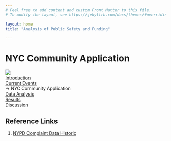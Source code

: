 ```yaml
---
# Feel free to add content and custom Front Matter to this file.
# To modify the layout, see https://jekyllrb.com/docs/themes/#overriding-theme-defaults

layout: home
title: "Analysis of Public Safety and Funding"

---
```


# NYC Community Application

<div class='tableauPlaceholder' id='viz1670220973071' style='position: relative'>
<noscript>
    <a href='#'>
        <img alt=' ' src='https:&#47;&#47;public.tableau.com&#47;static&#47;images&#47;NY&#47;NYCMapsPopulationCrime&#47;MainPage&#47;1_rss.png' style='border: none' />
    </a>
</noscript>
<object class='tableauViz'  style='display:none;'>
<param name='host_url' value='https%3A%2F%2Fpublic.tableau.com%2F' /> 
<param name='embed_code_version' value='3' /> 
<param name='site_root' value='' />
<param name='name' value='NYCMapsPopulationCrime&#47;MainPage' />
<param name='tabs' value='no' />
<param name='toolbar' value='yes' />
<param name='static_image' value='https:&#47;&#47;public.tableau.com&#47;static&#47;images&#47;NY&#47;NYCMapsPopulationCrime&#47;MainPage&#47;1.png' /> 
<param name='animate_transition' value='yes' />
<param name='display_static_image' value='yes' />
<param name='display_spinner' value='yes' />
<param name='display_overlay' value='yes' />
<param name='display_count' value='yes' />
<param name='language' value='en-US' />
<param name='filter' value='publish=yes' />
</object></div>
<script type='text/javascript'>
    var divElement = document.getElementById('viz1670220973071');
    var vizElement = divElement.getElementsByTagName('object')[0];
    if (divElement.offsetWidth > 800) {
        vizElement.style.width = '800px'; 
        vizElement.style.height = '850px';
    }
    else if (divElement.offsetWidth > 500) {
        vizElement.style.width = '800px';
        vizElement.style.height = '850px';
    }
    else {
        vizElement.style.width = '100%';
        vizElement.style.height = '900px';
    }
    var scriptElement = document.createElement('script');
    scriptElement.src = 'https://public.tableau.com/javascripts/api/viz_v1.js';
    vizElement.parentNode.insertBefore(scriptElement, vizElement);
</script>
<div id="navigationSide">
    <a href="/">Introduction</a>
    <br>
    <a href="/projects/ait722/Current_Events">Current Events</a>
    <br>
    <a disabled> -> NYC Community Application</a>
    <br>
    <a href="/projects/ait722/application/analysis"> Data Analysis</a>
    <br>
    <a href="/projects/ait722/application/results">Results</a>
    <br>
    <a href="/projects/ait722/application/discussion">Discussion</a>
</div>
<div id="referenceLinks">
    <h2>Reference Links</h2>
    <ol>        
        <li>
            <a href="https://data.cityofnewyork.us/Public-Safety/NYPD-Complaint-Data-Historic/qgea-i56i">NYPD Complaint Data Historic</a>
        </li>
    </ol>
</div>

<script>
    $(document).ready(() => {
        var toc = $("#navigationSide");
        if (toc != null)
        {
            var nav = $("div.col-md-2");
            toc.prependTo(nav);
        }

        var ref = $("#referenceLinks");
        if (ref != null)
        {
            var nav = $("div.col-md-2");
            ref.appendTo(nav);
        }        
        return;
    });

</script>

[Current Events]: /projects/ait722/Current_Events
[NYPD CompStat2.0]: https://compstat.nypdonline.org/
[NYC Crime Map]: https://maps.nyc.gov/crime/
[NYPD Complaint Data Historic]: https://data.cityofnewyork.us/Public-Safety/NYPD-Complaint-Data-Historic/qgea-i56i